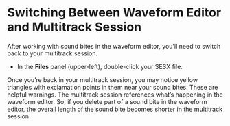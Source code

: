 # Switching Between Waveform Editor and Multitrack Session

After working with sound bites in the waveform editor, you'll need to switch back to your multitrack session.

* In the **Files** panel \(upper-left\), double-click your SESX file.

Once you’re back in your multitrack session, you may notice yellow triangles with exclamation points in them near your sound bites. These are helpful warnings. The multitrack session references what’s happening in the waveform editor. So, if you delete part of a sound bite in the waveform editor, the overall length of the sound bite becomes shorter in the multitrack session.

